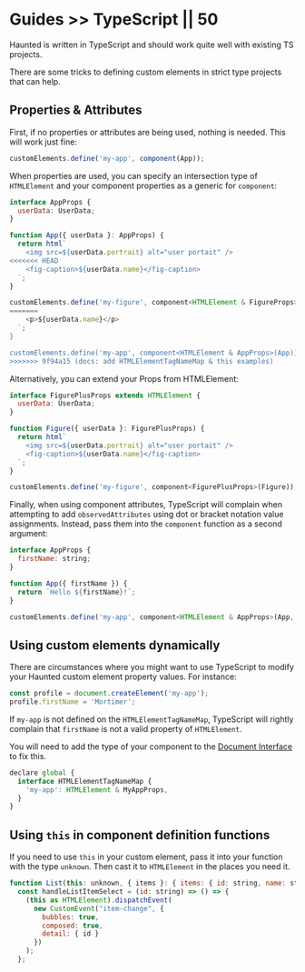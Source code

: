 # Guides >> TypeScript || 50

Haunted is written in TypeScript and should work quite well with existing TS projects.

There are some tricks to defining custom elements in strict type projects that can help.

## Properties & Attributes

First, if no properties or attributes are being used, nothing is needed. This will work just fine:

```js
customElements.define('my-app', component(App));
```

When properties are used, you can specify an intersection type of `HTMLElement` and your component properties as a generic for `component`:

```js
interface AppProps {
  userData: UserData;
}

function App({ userData }: AppProps) {
  return html`
    <img src=${userData.portrait} alt="user portait" />
<<<<<<< HEAD
    <fig-caption>${userData.name}</fig-caption>
  `;
}

customElements.define('my-figure', component<HTMLElement & FigureProps>(Figure));
=======
    <p>${userData.name}</p>
  `;
}

customElements.define('my-app', component<HTMLElement & AppProps>(App));
>>>>>>> 9f94a15 (docs: add HTMLElementTagNameMap & this examples)
```

Alternatively, you can extend your Props from HTMLElement:

```js
interface FigurePlusProps extends HTMLElement {
  userData: UserData;
}

function Figure({ userData }: FigurePlusProps) {
  return html`
    <img src=${userData.portrait} alt="user portait" />
    <fig-caption>${userData.name}</fig-caption>
  `;
}

customElements.define('my-figure', component<FigurePlusProps>(Figure));
```


Finally, when using component attributes, TypeScript will complain when attempting to add `observedAttributes` using dot or bracket notation value assignments. Instead, pass them into the `component` function as a second argument:

```js
interface AppProps {
  firstName: string;
}

function App({ firstName }) {
  return `Hello ${firstName}!`;
}

customElements.define('my-app', component<HTMLElement & AppProps>(App, { observedAttributes: ['first-name'] }));
```

## Using custom elements dynamically

There are circumstances where you might want to use TypeScript to modify your Haunted custom element property values. For instance:

```js
const profile = document.createElement('my-app');
profile.firstName = 'Mortimer';
```

If `my-app` is not defined on the `HTMLElementTagNameMap`, TypeScript will rightly complain that `firstName` is not a valid property of `HTMLElement`.

You will need to add the type of your component to the [Document Interface](https://www.typescriptlang.org/docs/handbook/dom-manipulation.html#the-document-interface) to fix this.

```js
declare global {
  interface HTMLElementTagNameMap {
    'my-app': HTMLElement & MyAppProps,
  }
}
```

## Using `this` in component definition functions

If you need to use `this` in your custom element, pass it into your function with the type `unknown`. Then cast it to `HTMLElement` in the places you need it.

```js
function List(this: unknown, { items }: { items: { id: string, name: string }[] }) {
  const handleListItemSelect = (id: string) => () => {
    (this as HTMLElement).dispatchEvent(
      new CustomEvent("item-change", {
        bubbles: true,
        composed: true,
        detail: { id }
      })
    );
  };
```
